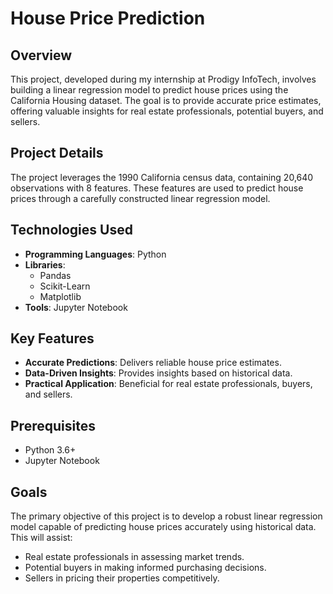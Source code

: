 # House Price Prediction

## Overview

This project, developed during my internship at Prodigy InfoTech, involves building a linear regression model to predict house prices using the California Housing dataset. The goal is to provide accurate price estimates, offering valuable insights for real estate professionals, potential buyers, and sellers.

## Project Details

The project leverages the 1990 California census data, containing 20,640 observations with 8 features. These features are used to predict house prices through a carefully constructed linear regression model.

## Technologies Used

- **Programming Languages**: Python
- **Libraries**: 
  - Pandas
  - Scikit-Learn
  - Matplotlib
- **Tools**: Jupyter Notebook

## Key Features

- **Accurate Predictions**: Delivers reliable house price estimates.
- **Data-Driven Insights**: Provides insights based on historical data.
- **Practical Application**: Beneficial for real estate professionals, buyers, and sellers.

## Prerequisites

- Python 3.6+
- Jupyter Notebook

## Goals
The primary objective of this project is to develop a robust linear regression model capable of predicting house prices accurately using historical data. This will assist:

- Real estate professionals in assessing market trends.
- Potential buyers in making informed purchasing decisions.
- Sellers in pricing their properties competitively.
